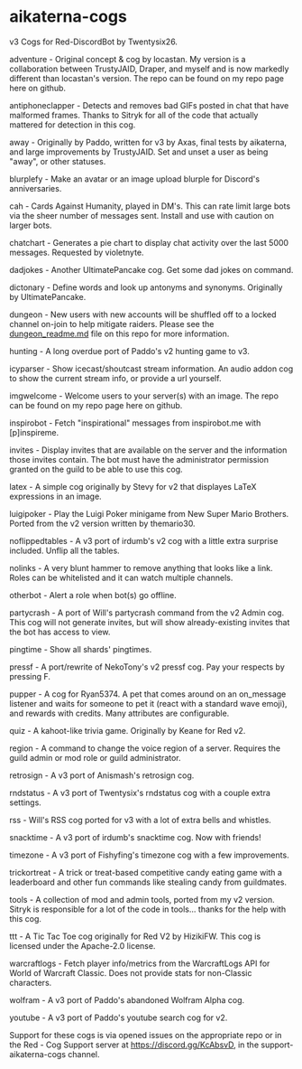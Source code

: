 # aikaterna-cogs
v3 Cogs for Red-DiscordBot by Twentysix26.

adventure - Original concept & cog by locastan. My version is a collaboration between TrustyJAID, Draper, and myself and is now markedly different than locastan's version. The repo can be found on my repo page here on github.

antiphoneclapper - Detects and removes bad GIFs posted in chat that have malformed frames. Thanks to Sitryk for all of the code that actually mattered for detection in this cog.

away - Originally by Paddo, written for v3 by Axas, final tests by aikaterna, and large improvements by TrustyJAID. Set and unset a user as being "away", or other statuses.

blurplefy - Make an avatar or an image upload blurple for Discord's anniversaries.

cah - Cards Against Humanity, played in DM's. This can rate limit large bots via the sheer number of messages sent. Install and use with caution on larger bots.

chatchart - Generates a pie chart to display chat activity over the last 5000 messages. Requested by violetnyte.

dadjokes - Another UltimatePancake cog. Get some dad jokes on command.

dictonary - Define words and look up antonyms and synonyms. Originally by UltimatePancake.

dungeon - New users with new accounts will be shuffled off to a locked channel on-join to help mitigate raiders. Please see the [dungeon_readme.md](https://github.com/aikaterna/aikaterna-cogs/blob/v3/dungeon_readme.md) file on this repo for more information.

hunting - A long overdue port of Paddo's v2 hunting game to v3.

icyparser - Show icecast/shoutcast stream information. An audio addon cog to show the current stream info, or provide a url yourself.

imgwelcome - Welcome users to your server(s) with an image. The repo can be found on my repo page here on github.

inspirobot - Fetch "inspirational" messages from inspirobot.me with [p]inspireme.

invites - Display invites that are available on the server and the information those invites contain. The bot must have the administrator permission granted on the guild to be able to use this cog.

latex - A simple cog originally by Stevy for v2 that displayes LaTeX expressions in an image.

luigipoker - Play the Luigi Poker minigame from New Super Mario Brothers. Ported from the v2 version written by themario30.

noflippedtables - A v3 port of irdumb's v2 cog with a little extra surprise included. Unflip all the tables.

nolinks - A very blunt hammer to remove anything that looks like a link. Roles can be whitelisted and it can watch multiple channels.

otherbot - Alert a role when bot(s) go offline.

partycrash - A port of Will's partycrash command from the v2 Admin cog. This cog will not generate invites, but will show already-existing invites that the bot has access to view.

pingtime - Show all shards' pingtimes.

pressf - A port/rewrite of NekoTony's v2 pressf cog. Pay your respects by pressing F.

pupper - A cog for Ryan5374. A pet that comes around on an on_message listener and waits for someone to pet it (react with a standard wave emoji), and rewards with credits. Many attributes are configurable.

quiz - A kahoot-like trivia game. Originally by Keane for Red v2.

region - A command to change the voice region of a server. Requires the guild admin or mod role or guild administrator.

retrosign - A v3 port of Anismash's retrosign cog.

rndstatus - A v3 port of Twentysix's rndstatus cog with a couple extra settings.

rss - Will's RSS cog ported for v3 with a lot of extra bells and whistles.

snacktime - A v3 port of irdumb's snacktime cog. Now with friends!

timezone - A v3 port of Fishyfing's timezone cog with a few improvements.

trickortreat - A trick or treat-based competitive candy eating game with a leaderboard and other fun commands like stealing candy from guildmates.

tools - A collection of mod and admin tools, ported from my v2 version. Sitryk is responsible for a lot of the code in tools... thanks for the help with this cog.

ttt - A Tic Tac Toe cog originally for Red V2 by HizikiFW. This cog is licensed under the Apache-2.0 license.

warcraftlogs - Fetch player info/metrics from the WarcraftLogs API for World of Warcraft Classic. Does not provide stats for non-Classic characters.

wolfram - A v3 port of Paddo's abandoned Wolfram Alpha cog.

youtube - A v3 port of Paddo's youtube search cog for v2.

Support for these cogs is via opened issues on the appropriate repo or in the Red - Cog Support server at https://discord.gg/KcAbsvD, in the support-aikaterna-cogs channel.
